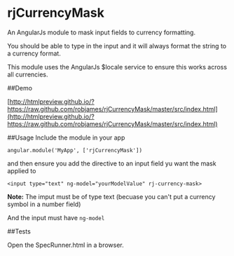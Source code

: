 rjCurrencyMask
==========

An AngularJs module to mask input fields to currency formatting.

You should be able to type in the input and it will always format the string to a currency format.

This module uses the AngularJs $locale service to ensure this works across all currencies.

##Demo

[http://htmlpreview.github.io/?https://raw.github.com/robjames/rjCurrencyMask/master/src/index.html](http://htmlpreview.github.io/?https://raw.github.com/robjames/rjCurrencyMask/master/src/index.html)

##Usage
Include the module in your app

`angular.module('MyApp', ['rjCurrencyMask'])`

and then ensure you add the directive to an input field yu want the mask applied to 

`<input type="text" ng-model="yourModelValue" rj-currency-mask>`

**Note:** The imput must be of type text (becuase you can't put a currency symbol in a number field)

And the input must have `ng-model`

##Tests

Open the SpecRunner.html in a browser.
